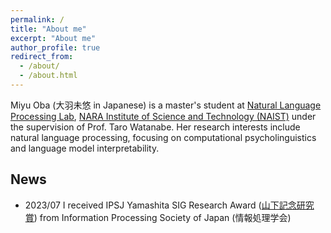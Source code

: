 ```yaml
---
permalink: /
title: "About me"
excerpt: "About me"
author_profile: true
redirect_from: 
  - /about/
  - /about.html
---
```


Miyu Oba (大羽未悠 in Japanese) is a master's student at [Natural Language Processing Lab](https://nlp.naist.jp/en/), [NARA Institute of Science and Technology (NAIST)](http://www.naist.jp/en/) under the supervision of Prof. Taro Watanabe. Her research interests include natural language processing, focusing on computational psycholinguistics and language model interpretability.

## News
- 2023/07 I received IPSJ Yamashita SIG Research Award ([山下記念研究賞](https://www.ipsj.or.jp/award/yamashita2023.html)) from Information Processing Society of Japan (情報処理学会)